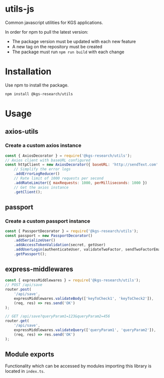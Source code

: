 # utils-js

Common javascript utilities for KGS applications.

In order for npm to pull the latest version:

-   The package version must be updated with each new feature
-   A new tag on the repository must be created
-   The package must run `npm run build` with each change

# Installation

Use npm to install the package.

```bash
npm install @kgs-research/utils
```

# Usage

## axios-utils

### Create a custom axios instance

```js
const { AxiosDecorator } = require('@kgs-research/utils');
// Axios client with baseURL configured
const httpClient = new AxiosDecorator({ baseURL: 'http://sendText.com' })
    // Simplify the error logs
    .addErrorLogReducer()
    // Rate limit of 1000 requests per second
    .addRateLimiter({ maxRequests: 1000, perMilliseconds: 1000 })
    // Get the axios instance
    .getClient();
```

## passport

### Create a custom passport instance

```js
const { PassportDecorator } = require('@kgs-research/utils');
const passport = new PassportDecorator()
    .addSerializeUser()
    .addAccessTokenValidation(secret, getUser)
    .addUserLogin(authenticateUser, validateTwoFactor, sendTwoFactorEmail)
    .getPassport();
```

## express-middlewares

```js
const { expressMiddlewares } = require('@kgs-research/utils');
// POST /api/save
router.post(
    '/api/save',
    expressMiddlewares.validateBody(['keyToCheck1', 'keyToCheck2']),
    (req, res) => res.send('OK')
);

// GET /api/save?queryParam1=123&queryParam2=456
router.get(
    '/api/save',
    expressMiddlewares.validateQuery(['queryParam1', 'queryParam2']),
    (req, res) => res.send('OK')
);
```

## Module exports

Functionality which can be accessed by modules importing this library is located in `index.ts`.

